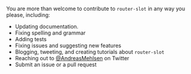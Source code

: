 You are more than welcome to contribute to `router-slot` in any way you please, including:

* Updating documentation.
* Fixing spelling and grammar
* Adding tests
* Fixing issues and suggesting new features
* Blogging, tweeting, and creating tutorials about `router-slot`
* Reaching out to [@AndreasMehlsen](https://twitter.com/AndreasMehlsen) on Twitter
* Submit an issue or a pull request